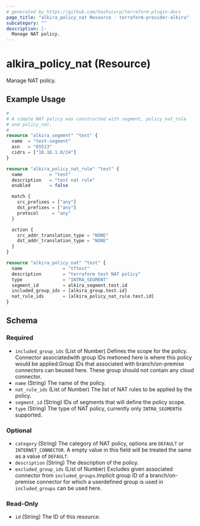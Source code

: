```yaml
---
# generated by https://github.com/hashicorp/terraform-plugin-docs
page_title: "alkira_policy_nat Resource - terraform-provider-alkira"
subcategory: ""
description: |-
  Manage NAT policy.
---
```


# alkira_policy_nat (Resource)

Manage NAT policy.

## Example Usage

```terraform
#
# A simple NAT policy was constructed with segment, policy_nat_rule
# and policy_nat.
#
resource "alkira_segment" "test" {
  name  = "test-segment"
  asn   = "65513"
  cidrs = ["10.16.1.0/24"]
}

resource "alkira_policy_nat_rule" "test" {
  name          = "test"
  description   = "test nat rule"
  enabled       = false

  match {
    src_prefixes = ["any"]
    dst_prefixes = ["any"]
    protocol     = "any"
  }

  action {
    src_addr_translation_type = "NONE"
    dst_addr_translation_type = "NONE"
  }
}

resource "alkira_policy_nat" "test" {
  name               = "tftest"
  description        = "terraform test NAT policy"
  type               = "INTRA_SEGMENT"
  segment_id         = alkira_segment.test.id
  included_group_ids = [alkira_group.test.id]
  nat_rule_ids       = [alkira_policy_nat_rule.test.id]
}
```

<!-- schema generated by tfplugindocs -->
## Schema

### Required

- `included_group_ids` (List of Number) Defines the scope for the policy. Connector associatedwith group IDs metioned here is where this policy would be applied.Group IDs that associated with branch/on-premise connectors can beused here. These group should not contain any cloud connector.
- `name` (String) The name of the policy.
- `nat_rule_ids` (List of Number) The list of NAT rules to be applied by the policy.
- `segment_id` (String) IDs of segments that will define the policy scope.
- `type` (String) The type of NAT policy, currently only `INTRA_SEGMENT`is supported.

### Optional

- `category` (String) The category of NAT policy, options are `DEFAULT` or `INTERNET_CONNECTOR`. A empty value in this field will be treated the same as a value of `DEFAULT`.
- `description` (String) The description of the policy.
- `excluded_group_ids` (List of Number) Excludes given associated connector from `included_groups`.Implicit group ID of a branch/on-premise connector for which a userdefined group is used in `included_groups` can be used here.

### Read-Only

- `id` (String) The ID of this resource.


